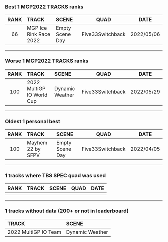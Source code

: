 ### Best 1 MGP2022 TRACKS ranks
|RANK|TRACK|SCENE|QUAD|DATE|
|:---:|:---|:---|:---:|:---:|
|66|MGP Ice Rink Race 2022|Empty Scene Day|Five33Switchback|2022/05/06|
---
### Worse 1 MGP2022 TRACKS ranks
|RANK|TRACK|SCENE|QUAD|DATE|
|:---:|:---|:---|:---:|:---:|
|100|2022 MultiGP IO World Cup|Dynamic Weather|Five33Switchback|2022/05/29|
---
### Oldest 1 personal best
|RANK|TRACK|SCENE|QUAD|DATE|
|:---:|:---|:---|:---:|:---:|
|100|Mayhem 22 by SFPV|Empty Scene Day|Five33Switchback|2022/04/05|
---
### 1 tracks where TBS SPEC quad was used
|RANK|TRACK|SCENE|QUAD|DATE|
|:---:|:---|:---|:---:|:---:|
||||||
---
### 1 tracks without data (200+ or not in leaderboard)
|TRACK|SCENE|
|:---|:---|
|2022 MultiGP IO Team|Dynamic Weather|
